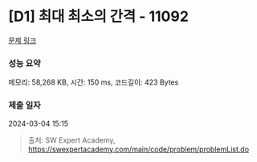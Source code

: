 # [D1] 최대 최소의 간격 - 11092 

[문제 링크](https://swexpertacademy.com/main/code/problem/problemDetail.do?contestProbId=AXYEGnBq6h0DFAST) 

### 성능 요약

메모리: 58,268 KB, 시간: 150 ms, 코드길이: 423 Bytes

### 제출 일자

2024-03-04 15:15



> 출처: SW Expert Academy, https://swexpertacademy.com/main/code/problem/problemList.do